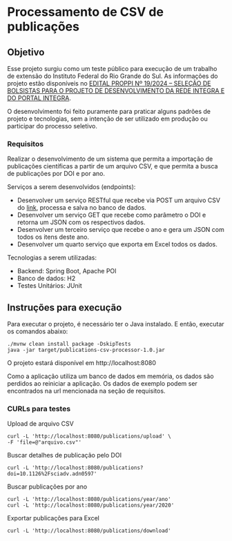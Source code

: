 # Processamento de CSV de publicações

## Objetivo 

Esse projeto surgiu como um teste público para execução de um trabalho de extensão do Instituto Federal do Rio Grande do Sul.
As informações do projeto estão disponíveis no [EDITAL PROPPI Nº 19/2024 – SELEÇÃO DE BOLSISTAS PARA O PROJETO DE DESENVOLVIMENTO DA REDE INTEGRA E DO PORTAL INTEGRA](https://ifrs.edu.br/editais/edital-proppi-no-19-2024-selecao-de-bolsistas-para-o-projeto-de-desenvolvimento-da-rede-integra-e-do-portal-integra/).

O desenvolvimento foi feito puramente para praticar alguns padrões de projeto e tecnologias, sem a intenção de ser utilizado em produção ou participar do processo seletivo.

### Requisitos

Realizar o desenvolvimento de um sistema que permita a importação de publicações científicas a partir de um arquivo CSV, e que permita a busca de publicações por DOI e por ano.

Serviços a serem desenvolvidos (endpoints):
- Desenvolver um serviço RESTful que recebe via POST um arquivo CSV do [link](https://publications.scilifelab.se/publications/csv), processa e salva no banco de dados. 
- Desenvolver um serviço GET que recebe como parâmetro o DOI e retorna um JSON com os respectivos dados.
- Desenvolver um terceiro serviço que recebe o ano e gera um JSON com todos os itens deste ano.
- Desenvolver um quarto serviço que exporta em Excel todos os dados.

Tecnologias a serem utilizadas:
- Backend: Spring Boot, Apache POI
- Banco de dados: H2
- Testes Unitários: JUnit

## Instruções para execução

Para executar o projeto, é necessário ter o Java instalado. E então, executar os comandos abaixo:

```
./mvnw clean install package -DskipTests
java -jar target/publications-csv-processor-1.0.jar
```

O projeto estará disponível em http://localhost:8080

Como a aplicação utiliza um banco de dados em memória, os dados são perdidos ao reiniciar a aplicação. Os dados de exemplo podem ser encontrados na url mencionada na seção de requisitos.

### CURLs para testes

Upload de arquivo CSV
```
curl -L 'http://localhost:8080/publications/upload' \
-F 'file=@"arquivo.csv"'
```

Buscar detalhes de publicação pelo DOI
```
curl -L 'http://localhost:8080/publications?doi=10.1126%2Fsciadv.adn0597'
```

Buscar publicações por ano
```
curl -L 'http://localhost:8080/publications/year/ano'
curl -L 'http://localhost:8080/publications/year/2020'
```

Exportar publicações para Excel
```
curl -L 'http://localhost:8080/publications/download'
```